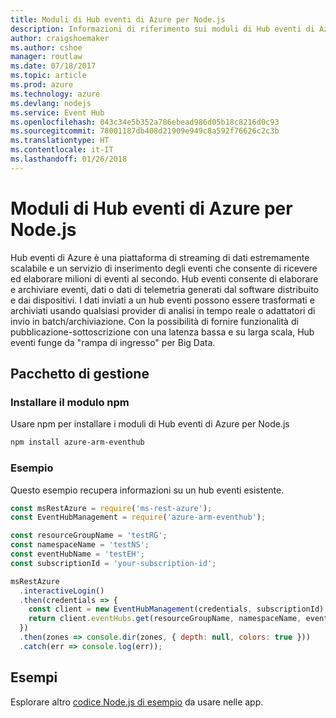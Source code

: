 ```yaml
---
title: Moduli di Hub eventi di Azure per Node.js
description: Informazioni di riferimento sui moduli di Hub eventi di Azure per Node.js
author: craigshoemaker
ms.author: cshoe
manager: routlaw
ms.date: 07/18/2017
ms.topic: article
ms.prod: azure
ms.technology: azure
ms.devlang: nodejs
ms.service: Event Hub
ms.openlocfilehash: 043c34e5b352a786ebead986d05b18c8216d0c93
ms.sourcegitcommit: 78001187db408d21909e949c8a592f76626c2c3b
ms.translationtype: HT
ms.contentlocale: it-IT
ms.lasthandoff: 01/26/2018
---
```

# <a name="azure-event-hub-modules-for-nodejs"></a>Moduli di Hub eventi di Azure per Node.js

Hub eventi di Azure è una piattaforma di streaming di dati estremamente scalabile e un servizio di inserimento degli eventi che consente di ricevere ed elaborare milioni di eventi al secondo. Hub eventi consente di elaborare e archiviare eventi, dati o dati di telemetria generati dal software distribuito e dai dispositivi. I dati inviati a un hub eventi possono essere trasformati e archiviati usando qualsiasi provider di analisi in tempo reale o adattatori di invio in batch/archiviazione. Con la possibilità di fornire funzionalità di pubblicazione-sottoscrizione con una latenza bassa e su larga scala, Hub eventi funge da "rampa di ingresso" per Big Data.

## <a name="management-package"></a>Pacchetto di gestione

### <a name="install-the-npm-module"></a>Installare il modulo npm 

Usare npm per installare i moduli di Hub eventi di Azure per Node.js

```bash
npm install azure-arm-eventhub
```

### <a name="example"></a>Esempio

Questo esempio recupera informazioni su un hub eventi esistente.

```javascript
const msRestAzure = require('ms-rest-azure');
const EventHubManagement = require('azure-arm-eventhub');

const resourceGroupName = 'testRG';
const namespaceName = 'testNS';
const eventHubName = 'testEH';
const subscriptionId = 'your-subscription-id';

msRestAzure
  .interactiveLogin()
  .then(credentials => {
    const client = new EventHubManagement(credentials, subscriptionId);
    return client.eventHubs.get(resourceGroupName, namespaceName, eventHubName);
  })
  .then(zones => console.dir(zones, { depth: null, colors: true }))
  .catch(err => console.log(err));
```

## <a name="samples"></a>Esempi

Esplorare altro [codice Node.js di esempio](https://azure.microsoft.com/resources/samples/?platform=nodejs) da usare nelle app.

